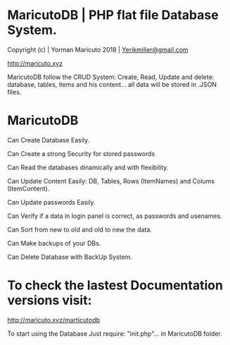 
# MaricutoDB | PHP flat file Database System.

Copyright (c) | Yorman Maricuto 2018 | Yerikmiller@gmail.com

http://maricuto.xyz

MaricutoDB follow the CRUD System: Create, Read, Update and delete: 
database, tables, items and his content... all data will be stored in .JSON files.

# MaricutoDB
Can Create Database Easily.

Can Create a strong Security for stored passwords

Can Read the databases dinamically and with flexibility.

Can Update Content Easily: DB, Tables, Rows (ItemNames) and Colums (ItemContent).

Can Update passwords Easily.

Can Verify if a data in login panel is correct, as passwords and usenames.

Can Sort from new to old and old to new the data.

Can Make backups of your DBs.

Can Delete Database with BackUp System.

# To check the lastest Documentation versions visit:

http://maricuto.xyz/marticutodb

To start using the Database Just require: "init.php"... in MaricutoDB folder.
